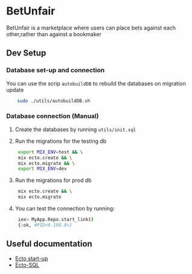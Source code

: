 # BetUnfair

BetUnfair is a marketplace where users can place bets against each other,rather than against a bookmaker

## Dev Setup

### Database set-up and connection

You can use the scrip `autobuildDB` to rebuild the databases on migration update

```bash
    sudo ./utils/autobuildDB.sh
```

### Database connection (Manual)

1. Create the databases by running `utils/init.sql`
2. Run the migrations for the testing db
  
   ```bash
    export MIX_ENV=test && \
    mix ecto.create && \
    mix ecto.migrate && \
    export MIX_ENV=dev
    ```

3. Run the migrations for prod db
  
   ```bash
    mix ecto.create && \
    mix ecto.migrate
    ```

4. You can test the connection by running:

   ```bash
    iex> MyApp.Repo.start_link()
    {:ok, #PID<0.198.0>}
    ```

## Useful documentation

- [Ecto start-up](https://hexdocs.pm/ecto/getting-started.html#adding-ecto-to-an-application)
- [Ecto-SQL](https://hexdocs.pm/ecto_sql/Ecto.Adapters.SQL.html)
  